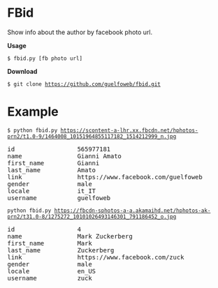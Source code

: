 FBid
====

Show info about the author by facebook photo url.

**Usage**

<code>$ fbid.py [fb photo url]</code>


**Download**

<code>$ git clone https://github.com/guelfoweb/fbid.git</code>

Example
=======

<code>$ python fbid.py https://scontent-a-lhr.xx.fbcdn.net/hphotos-prn2/t1.0-9/1464008_10151964855117182_1514212999_n.jpg</code>

<pre>
id                 565977181
name               Gianni Amato
first_name         Gianni
last_name          Amato
link               https://www.facebook.com/guelfoweb
gender             male
locale             it_IT
username           guelfoweb
</pre>

<code>python fbid.py https://fbcdn-sphotos-a-a.akamaihd.net/hphotos-ak-prn2/t31.0-8/1275272_10101026493146301_791186452_o.jpg</code>

<pre>
id                 4
name               Mark Zuckerberg
first_name         Mark
last_name          Zuckerberg
link               https://www.facebook.com/zuck
gender             male
locale             en_US
username           zuck
</pre>
